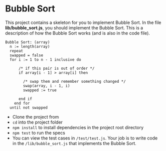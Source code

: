 # Bubble Sort

This project contains a skeleton for you to implement Bubble Sort. In the
file **lib/bubble_sort.js**, you should implement the Bubble Sort. This is a
description of how the Bubble Sort works (and is also in the code file).

```
Bubble Sort: (array)
  n := length(array)
  repeat
  swapped = false
  for i := 1 to n - 1 inclusive do

      /* if this pair is out of order */
      if array[i - 1] > array[i] then

        /* swap them and remember something changed */
        swap(array, i - 1, i)
        swapped := true

      end if
    end for
  until not swapped
```

* Clone the project from
* `cd` into the project folder
* `npm install` to install dependencies in the project root directory
* `npm test` to run the specs
* You can view the test cases in `/test/test.js`. Your job is to write code in
  the `/lib/bubble_sort.js` that implements the Bubble Sort.
